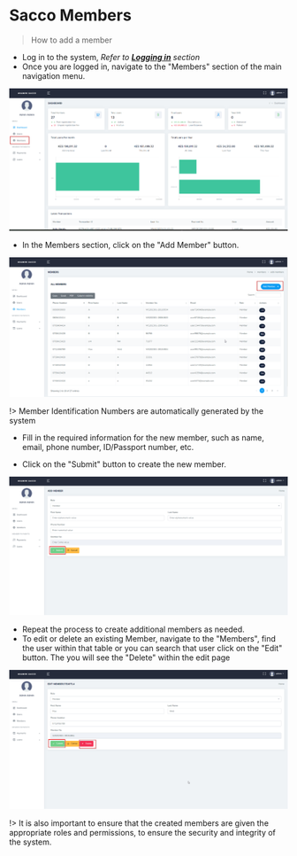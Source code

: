 # Sacco Members
>How to add a member

- Log in to the system, _Refer to **[Logging in](logging.md)** section_
- Once you are logged in, navigate to the "Members" section of the main navigation menu.

![Members](_media/members.png)

- In the Members section, click on the "Add Member" button.

![Add Members](_media/addmembers.png)

!> Member Identification Numbers are automatically generated by the system

- Fill in the required information for the new member, such as name, email, phone number, ID/Passport number, etc.

- Click on the "Submit" button to create the new member.

![Member Form](_media/savemember.png)

- Repeat the process to create additional members as needed.
- To edit or delete an existing Member, navigate to the "Members", find the user within that table or you can search that user click on the "Edit" button. The you will see the "Delete" within the edit page

![Edit Member](_media/saveeditmember.png)

!> It is also important to ensure that the created members are given the appropriate roles and permissions, to ensure the security and integrity of the system.

